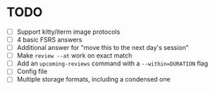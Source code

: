 # TODO

- [ ] Support kitty/iterm image protocols
- [ ] 4 basic FSRS answers
- [ ] Additional answer for "move this to the next day's session"
- [ ] Make `review --at` work on exact match
- [ ] Add an `upcoming-reviews` command with a `--within=DURATION` flag
- [ ] Config file
- [ ] Multiple storage formats, including a condensed one
